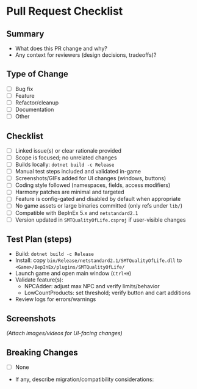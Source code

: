 # Pull Request Checklist

## Summary
- What does this PR change and why?
- Any context for reviewers (design decisions, tradeoffs)?

## Type of Change
- [ ] Bug fix
- [ ] Feature
- [ ] Refactor/cleanup
- [ ] Documentation
- [ ] Other

## Checklist
- [ ] Linked issue(s) or clear rationale provided
- [ ] Scope is focused; no unrelated changes
- [ ] Builds locally: `dotnet build -c Release`
- [ ] Manual test steps included and validated in-game
- [ ] Screenshots/GIFs added for UI changes (windows, buttons)
- [ ] Coding style followed (namespaces, fields, access modifiers)
- [ ] Harmony patches are minimal and targeted
- [ ] Feature is config-gated and disabled by default when appropriate
- [ ] No game assets or large binaries committed (only refs under `lib/`)
- [ ] Compatible with BepInEx 5.x and `netstandard2.1`
- [ ] Version updated in `SMTQualityOfLife.csproj` if user-visible changes

## Test Plan (steps)
- Build: `dotnet build -c Release`
- Install: copy `bin/Release/netstandard2.1/SMTQualityOfLife.dll` to `<Game>/BepInEx/plugins/SMTQualityOfLife/`
- Launch game and open main window (`Ctrl+H`)
- Validate feature(s):
  - NPCAdder: adjust max NPC and verify limits/behavior
  - LowCountProducts: set threshold; verify button and cart additions
- Review logs for errors/warnings

## Screenshots
_(Attach images/videos for UI-facing changes)_

## Breaking Changes
- [ ] None
- If any, describe migration/compatibility considerations:


